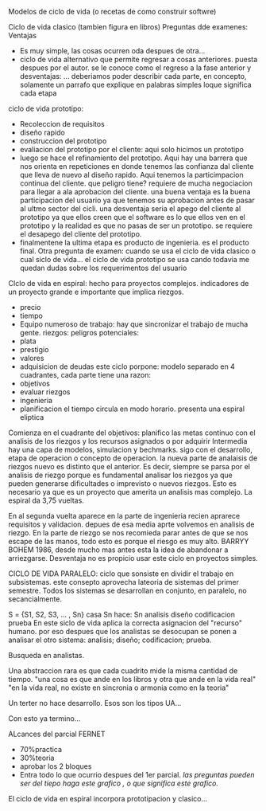 Modelos de ciclo de vida (o recetas de como construir softwre)

Ciclo de vida clasico (tambien figura en libros)
Preguntas dde examenes: Ventajas
* Es muy simple, las cosas ocurren oda despues de otra...
* ciclo de vida alternativo que permite regresar a cosas anteriores. puesta despues por el autor. se le conoce como el regreso a la fase anterior
y desventajas:
...
deberiamos poder describir cada parte, en concepto, solamente un parrafo que explique en palabras simples loque significa cada etapa

ciclo de vida prototipo:
* Recoleccion de requisitos
* diseño rapido
* construccion del prototipo
* evaliacion del prototipo por el cliente: aqui solo hicimos un prototipo
* luego se hace el refinamiento del prototipo. Aqui hay una barrera que nos orienta en repeticiones en donde tenemos las confianza dal cliente que lleva de nuevo al diseño rapido. Aqui tenemos la particimpacion continua del cliente. que peligro tiene? requiere de mucha negociacion para llegar a ala aprobacion del cliente. una buena ventaja es la buena participacion del usuario ya que tenemos su aprobacion antes de pasar al ultmo sector del cicli. una desventaja seria el apego del cliente al prototipo ya que ellos creen que el software es lo que ellos ven en el prototipo y la realidad es que no pasas de ser un prototipo. se requiere el desapego del cliente del prototipo.
* finalmentene la ultima etapa es producto de ingenieria. es el producto final. Otra pregunta de examen: cuando se usa el ciclo de vida clasico o cual siclo de vida... el ciclo de vida prototipo se usa cando todavia me quedan dudas sobre los requerimentos del usuario


CIclo de vida en espiral: hecho para proyectos complejos.
indicadores de un proyecto grande e importante que implica riezgos.
* precio
* tiempo
* Equipo numeroso de trabajo: hay que sincronizar el trabajo de mucha gente. 
riezgos: peligros potenciales:
* plata
* prestigio
* valores
* adquisicion de deudas
este ciclo porpone:
modelo separado en 4 cuadrantes, cada parte tiene una razon:
* objetivos
* evaluar riezgos
* ingenieria
* planificacion
el tiempo circula en modo horario.
presenta una espiral eliptica

Comienza en el cuadrante del objetivos: planifico las metas
continuo con el analisis de los riezgos y los recursos asignados o por adquirir
Intermedia hay una capa de modelos, simulacion y bechmarks.
sigo con el desarrollo, etapa de operacion o concepto de operacion.
la nueva parte de analaisis de riezgos nuevo es distinto que el anterior. Es decir, siempre se parsa por el analisis de riezgo porque es fundamental analisar los riezgos ya que pueden generarse dificultades o imprevisto o nuevos riezgos. Esto es necesario ya que es un proyecto que amerita un analisis mas complejo.
La espiral da 3,75 vueltas.

En al segunda vuelta aparece en la parte de ingenieria recien aprarece requisitos y validacion. depues de esa media aprte volvemos en analisis de riezgo.
En la parte de riezgo se nos recomieda parar antes de que se nos escape de las manos, todo esto es porque el riesgo es muy alto.
BARRYY BOHEM 1986, desde mucho mas antes esta la idea de abandonar a arriezgarse.
Desventaja no es propicio usar este ciclo en proyectos simples.


CICLO DE VIDA PARALELO:
ciclo que sonsiste en dividir el trabajo en subsistemas. este consepto aprovecha lateoria de sistemas del primer semestre.
Todos los sistemas se desarrollan en conjunto, en paralelo, no secancialmente.

S = {S1, S2, S3, ... , Sn}
 casa Sn hace:
 Sn analisis diseño codificacion prueba
En este siclo de vida aplica la correcta asignacion del "recurso" humano. por eso despues que los analistas se desocupan se ponen a analisar el otro sistema: analisis; diseño; codificacion; prueba.


Busqueda en analistas.

Una abstraccion rara es que cada cuadrito mide la misma cantidad de tiempo.
"una cosa es que ande en los libros y otra que ande en la vida real"
"en la vida real, no existe en sincronia o armonia como en la teoria"

Un terter no hace desarrollo. Esos son los tipos UA...

Con esto ya termino...


ALcances del parcial FERNET
* 70%practica
* 30%teoria
* aprobar los 2 bloques
* Entra todo lo que ocurrio despues del 1er parcial.
*las preguntas pueden ser del tiepo haga este grafico , o que significa este grafico.*

El ciclo de vida en espiral incorpora prototipacion y clasico...
